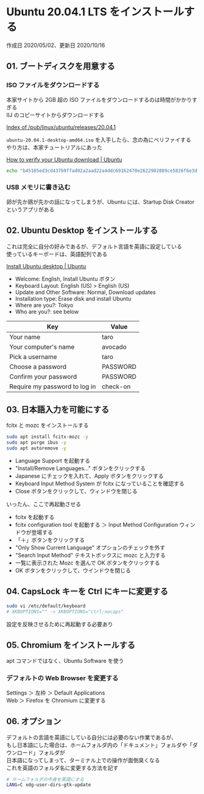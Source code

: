 # Ubuntu 20.04.1 LTS をインストールする

作成日 2020/05/02、更新日 2020/10/16

## 01. ブートディスクを用意する

### ISO ファイルをダウンロードする

本家サイトから 2GB 超の ISO ファイルをダウンロードするのは時間がかかりすぎる\
IIJ のコピーサイトからダウンロードする

[Index of /pub/linux/ubuntu/releases/20\.04\.1](http://ftp.iij.ad.jp/pub/linux/ubuntu/releases/20.04.1/)

`ubuntu-20.04.1-desktop-amd64.iso` を入手したら、念の為にベリファイする\
やり方は、本家チュートリアルにあった

[How to verify your Ubuntu download \| Ubuntu](https://ubuntu.com/tutorials/tutorial-how-to-verify-ubuntu)

```bash
echo "b45165ed3cd437b9ffad02a2aad22a4ddc69162470e2622982889ce5826f6e3d *ubuntu-20.04.1-desktop-amd64.iso" | shasum -a 256 --check
```

### USB メモリに書き込む

卵が先か鶏が先かの話になってしまうが、Ubuntu には、Startup Disk Creator というアプリがある

## 02. Ubuntu Desktop をインストールする

これは完全に自分の好みであるが、デフォルト言語を英語に設定している\
使っているキーボードは、英語配列である

[Install Ubuntu desktop \| Ubuntu](https://ubuntu.com/tutorials/tutorial-install-ubuntu-desktop#1-overview)

- Welcome: English, Install Ubuntu ボタン
- Keyboard Layout: English (US) > English (US)
- Update and Other Software: Normal, Download updates
- Installation type: Erase disk and install Ubuntu
- Where are you?: Tokyo
- Who are you?: see below

| Key                           | Value    |
| ----------------------------- | -------- |
| Your name                     | taro     |
| Your computer's name          | avocado  |
| Pick a username               | taro     |
| Choose a password             | PASSWORD |
| Confirm your password         | PASSWORD |
| Require my password to log in | check-on |

## 03. 日本語入力を可能にする

fcitx と mozc をインストールする

```bash
sudo apt install fcitx-mozc -y
sudo apt purge ibus -y
sudo apt autoremove -y
```

- Language Support を起動する
- "Install/Remove Languages..." ボタンをクリックする
- Japanese にチェックを入れて、Apply ボタンをクリックする
- Keyboard Input Method System が fcitx になっていることを確認する
- Close ボタンをクリックして、ウィンドウを閉じる

いったん、ここで再起動させる

- fcitx を起動する
- fcitx configuration tool を起動する ＞ Input Method Configuration ウィンドウが登場する
- 「＋」ボタンをクリックする
- "Only Show Current Language" オプションのチェックを外す
- "Search Input Method" テキストボックスに mozc と入力する
- 一覧に表示された Mozc を選んで OK ボタンをクリックする
- OK ボタンをクリックして、ウインドウを閉じる

## 04. CapsLock キーを Ctrl にキーに変更する

```bash
sudo vi /etc/default/keyboard
# XKBOPTIONS="" -> XKBOPTIONS="ctrl:nocaps"
```

設定を反映させるために再起動する必要あり

## 05. Chromium をインストールする

apt コマンドではなく、Ubuntu Software を使う

### デフォルトの Web Browser を変更する

Settings ＞ 左枠 ＞ Default Applications\
Web ＞ Firefox を Chromium に変更する

## 06. オプション

デフォルトの言語を英語にしている自分には必要のない作業であるが、\
もし日本語にした場合は、ホームフォルダ内の「ドキュメント」フォルダや「ダウンロード」フォルダが\
日本語になってしまって、ターミナル上での操作が面倒臭くなる\
これを英語のフォルダ名に変更する方法を記す

```bash
# ホームフォルダの中身を英語にする
LANG=C xdg-user-dirs-gtk-update
```
